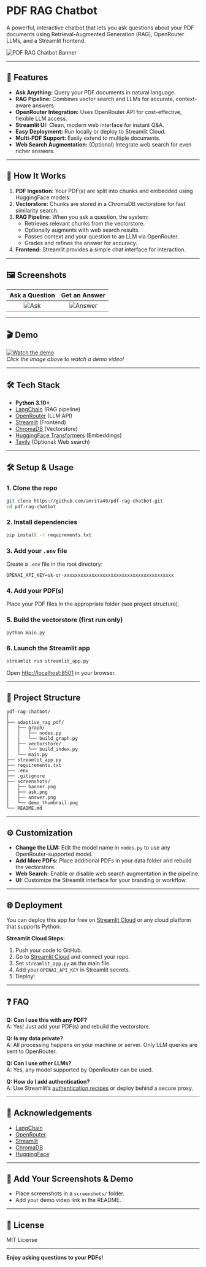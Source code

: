 # PDF RAG Chatbot

A powerful, interactive chatbot that lets you ask questions about your PDF documents using Retrieval-Augmented Generation (RAG), OpenRouter LLMs, and a Streamlit frontend.

![PDF RAG Chatbot Banner](screenshots/banner.png) <!-- Replace with your banner or main screenshot -->

---

## 🚀 Features

- **Ask Anything:** Query your PDF documents in natural language.
- **RAG Pipeline:** Combines vector search and LLMs for accurate, context-aware answers.
- **OpenRouter Integration:** Uses OpenRouter API for cost-effective, flexible LLM access.
- **Streamlit UI:** Clean, modern web interface for instant Q&A.
- **Easy Deployment:** Run locally or deploy to Streamlit Cloud.
- **Multi-PDF Support:** Easily extend to multiple documents.
- **Web Search Augmentation:** (Optional) Integrate web search for even richer answers.

---

## 🧠 How It Works

1. **PDF Ingestion:** Your PDF(s) are split into chunks and embedded using HuggingFace models.
2. **Vectorstore:** Chunks are stored in a ChromaDB vectorstore for fast similarity search.
3. **RAG Pipeline:** When you ask a question, the system:
    - Retrieves relevant chunks from the vectorstore.
    - Optionally augments with web search results.
    - Passes context and your question to an LLM via OpenRouter.
    - Grades and refines the answer for accuracy.
4. **Frontend:** Streamlit provides a simple chat interface for interaction.

---

## 🖼️ Screenshots

| Ask a Question | Get an Answer |
|:--------------:|:-------------:|
| ![Ask](screenshots/ask.png) | ![Answer](screenshots/answer.png) |

---

## 🎬 Demo

[![Watch the demo](screenshots/demo_thumbnail.png)](https://youtu.be/YOUR_DEMO_VIDEO_LINK)  
*Click the image above to watch a demo video!*

---

## 🛠️ Tech Stack

- **Python 3.10+**
- [LangChain](https://github.com/langchain-ai/langchain) (RAG pipeline)
- [OpenRouter](https://openrouter.ai/) (LLM API)
- [Streamlit](https://streamlit.io/) (Frontend)
- [ChromaDB](https://www.trychroma.com/) (Vectorstore)
- [HuggingFace Transformers](https://huggingface.co/) (Embeddings)
- [Tavily](https://tavily.com/) (Optional: Web search)

---

## 🛠️ Setup & Usage

### 1. Clone the repo
```sh
git clone https://github.com/amrita40/pdf-rag-chatbot.git
cd pdf-rag-chatbot
```

### 2. Install dependencies
```sh
pip install -r requirements.txt
```

### 3. Add your `.env` file
Create a `.env` file in the root directory:
```
OPENAI_API_KEY=sk-or-xxxxxxxxxxxxxxxxxxxxxxxxxxxxxxxxxxxxxxxx
```

### 4. Add your PDF(s)
Place your PDF files in the appropriate folder (see project structure).

### 5. Build the vectorstore (first run only)
```sh
python main.py
```

### 6. Launch the Streamlit app
```sh
streamlit run streamlit_app.py
```
Open [http://localhost:8501](http://localhost:8501) in your browser.

---

## 📝 Project Structure

```
pdf-rag-chatbot/
│
├── adaptive_rag_pdf/
│   ├── graph/
│   │   ├── nodes.py
│   │   └── build_graph.py
│   ├── vectorstore/
│   │   └── build_index.py
│   └── main.py
├── streamlit_app.py
├── requirements.txt
├── .env
├── .gitignore
├── screenshots/
│   ├── banner.png
│   ├── ask.png
│   ├── answer.png
│   └── demo_thumbnail.png
└── README.md
```

---

## ⚙️ Customization

- **Change the LLM:** Edit the model name in `nodes.py` to use any OpenRouter-supported model.
- **Add More PDFs:** Place additional PDFs in your data folder and rebuild the vectorstore.
- **Web Search:** Enable or disable web search augmentation in the pipeline.
- **UI:** Customize the Streamlit interface for your branding or workflow.

---

## 🌐 Deployment

You can deploy this app for free on [Streamlit Cloud](https://streamlit.io/cloud) or any cloud platform that supports Python.

**Streamlit Cloud Steps:**
1. Push your code to GitHub.
2. Go to [Streamlit Cloud](https://streamlit.io/cloud) and connect your repo.
3. Set `streamlit_app.py` as the main file.
4. Add your `OPENAI_API_KEY` in Streamlit secrets.
5. Deploy!

---

## ❓ FAQ

**Q: Can I use this with any PDF?**  
A: Yes! Just add your PDF(s) and rebuild the vectorstore.

**Q: Is my data private?**  
A: All processing happens on your machine or server. Only LLM queries are sent to OpenRouter.

**Q: Can I use other LLMs?**  
A: Yes, any model supported by OpenRouter can be used.

**Q: How do I add authentication?**  
A: Use Streamlit’s [authentication recipes](https://docs.streamlit.io/knowledge-base/deploy/authentication) or deploy behind a secure proxy.

---

## 🙏 Acknowledgements

- [LangChain](https://github.com/langchain-ai/langchain)
- [OpenRouter](https://openrouter.ai/)
- [Streamlit](https://streamlit.io/)
- [ChromaDB](https://www.trychroma.com/)
- [HuggingFace](https://huggingface.co/)

---

## 📸 Add Your Screenshots & Demo

- Place screenshots in a `screenshots/` folder.
- Add your demo video link in the README.

---

## 📄 License

MIT License

---

**Enjoy asking questions to your PDFs!**
